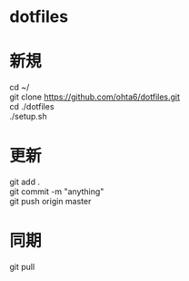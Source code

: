 # dotfiles
# 新規
cd ~/  
git clone https://github.com/ohta6/dotfiles.git  
cd ./dotfiles  
./setup.sh  
# 更新
git add .  
git commit -m "anything"  
git push origin master  
# 同期
git pull  
